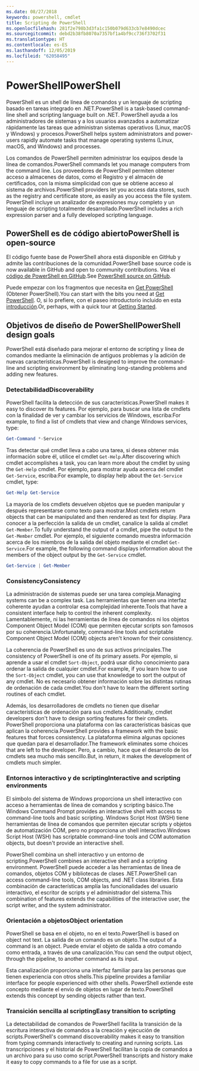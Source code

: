 ```yaml
---
ms.date: 08/27/2018
keywords: powershell, cmdlet
title: Scripting de PowerShell
ms.openlocfilehash: 281f2e798b3d3fa1c150b079d633cb7e8490dcec
ms.sourcegitcommit: debd2b38fb8070a7357bf1a4bf9cc736f3702f31
ms.translationtype: HT
ms.contentlocale: es-ES
ms.lasthandoff: 12/05/2019
ms.locfileid: "62058495"
---
```

# <a name="powershell"></a><span data-ttu-id="8eecd-103">PowerShell</span><span class="sxs-lookup"><span data-stu-id="8eecd-103">PowerShell</span></span>

<span data-ttu-id="8eecd-104">PowerShell es un shell de línea de comandos y un lenguaje de scripting basado en tareas integrado en .NET.</span><span class="sxs-lookup"><span data-stu-id="8eecd-104">PowerShell is a task-based command-line shell and scripting language built on .NET.</span></span>
<span data-ttu-id="8eecd-105">PowerShell ayuda a los administradores de sistemas y a los usuarios avanzados a automatizar rápidamente las tareas que administran sistemas operativos (Linux, macOS y Windows) y procesos.</span><span class="sxs-lookup"><span data-stu-id="8eecd-105">PowerShell helps system administrators and power-users rapidly automate tasks that manage operating systems (Linux, macOS, and Windows) and processes.</span></span>

<span data-ttu-id="8eecd-106">Los comandos de PowerShell permiten administrar los equipos desde la línea de comandos.</span><span class="sxs-lookup"><span data-stu-id="8eecd-106">PowerShell commands let you manage computers from the command line.</span></span> <span data-ttu-id="8eecd-107">Los proveedores de PowerShell permiten obtener acceso a almacenes de datos, como el Registro y el almacén de certificados, con la misma simplicidad con que se obtiene acceso al sistema de archivos.</span><span class="sxs-lookup"><span data-stu-id="8eecd-107">PowerShell providers let you access data stores, such as the registry and certificate store, as easily as you access the file system.</span></span> <span data-ttu-id="8eecd-108">PowerShell incluye un analizador de expresiones muy completo y un lenguaje de scripting totalmente desarrollado.</span><span class="sxs-lookup"><span data-stu-id="8eecd-108">PowerShell includes a rich expression parser and a fully developed scripting language.</span></span>

## <a name="powershell-is-open-source"></a><span data-ttu-id="8eecd-109">PowerShell es de código abierto</span><span class="sxs-lookup"><span data-stu-id="8eecd-109">PowerShell is open-source</span></span>

<span data-ttu-id="8eecd-110">El código fuente base de PowerShell ahora está disponible en GitHub y admite las contribuciones de la comunidad.</span><span class="sxs-lookup"><span data-stu-id="8eecd-110">PowerShell base source code is now available in GitHub and open to community contributions.</span></span>
<span data-ttu-id="8eecd-111">Vea el [código de PowerShell en GitHub](https://github.com/powershell/powershell).</span><span class="sxs-lookup"><span data-stu-id="8eecd-111">See [PowerShell source on GitHub](https://github.com/powershell/powershell).</span></span>

<span data-ttu-id="8eecd-112">Puede empezar con los fragmentos que necesita en [Get PowerShell](https://github.com/PowerShell/PowerShell#get-powershell) (Obtener PowerShell).</span><span class="sxs-lookup"><span data-stu-id="8eecd-112">You can start with the bits you need at [Get PowerShell](https://github.com/PowerShell/PowerShell#get-powershell).</span></span>
<span data-ttu-id="8eecd-113">O, si lo prefiere, con el paseo introductorio incluido en esta [introducción](https://github.com/PowerShell/PowerShell/blob/master/docs/learning-powershell).</span><span class="sxs-lookup"><span data-stu-id="8eecd-113">Or, perhaps, with a quick tour at [Getting Started](https://github.com/PowerShell/PowerShell/blob/master/docs/learning-powershell).</span></span>

## <a name="powershell-design-goals"></a><span data-ttu-id="8eecd-114">Objetivos de diseño de PowerShell</span><span class="sxs-lookup"><span data-stu-id="8eecd-114">PowerShell design goals</span></span>

<span data-ttu-id="8eecd-115">PowerShell está diseñado para mejorar el entorno de scripting y línea de comandos mediante la eliminación de antiguos problemas y la adición de nuevas características.</span><span class="sxs-lookup"><span data-stu-id="8eecd-115">PowerShell is designed to improve the command-line and scripting environment by eliminating long-standing problems and adding new features.</span></span>

### <a name="discoverability"></a><span data-ttu-id="8eecd-116">Detectabilidad</span><span class="sxs-lookup"><span data-stu-id="8eecd-116">Discoverability</span></span>

<span data-ttu-id="8eecd-117">PowerShell facilita la detección de sus características.</span><span class="sxs-lookup"><span data-stu-id="8eecd-117">PowerShell makes it easy to discover its features.</span></span> <span data-ttu-id="8eecd-118">Por ejemplo, para buscar una lista de cmdlets con la finalidad de ver y cambiar los servicios de Windows, escriba:</span><span class="sxs-lookup"><span data-stu-id="8eecd-118">For example, to find a list of cmdlets that view and change Windows services, type:</span></span>

```powershell
Get-Command *-Service
```

<span data-ttu-id="8eecd-119">Tras detectar qué cmdlet lleva a cabo una tarea, si desea obtener más información sobre él, utilice el cmdlet `Get-Help`.</span><span class="sxs-lookup"><span data-stu-id="8eecd-119">After discovering which cmdlet accomplishes a task, you can learn more about the cmdlet by using the `Get-Help` cmdlet.</span></span> <span data-ttu-id="8eecd-120">Por ejemplo, para mostrar ayuda acerca del cmdlet `Get-Service`, escriba:</span><span class="sxs-lookup"><span data-stu-id="8eecd-120">For example, to display help about the `Get-Service` cmdlet, type:</span></span>

```powershell
Get-Help Get-Service
```

<span data-ttu-id="8eecd-121">La mayoría de los cmdlets devuelven objetos que se pueden manipular y después representarse como texto para mostrar.</span><span class="sxs-lookup"><span data-stu-id="8eecd-121">Most cmdlets return objects that can be manipulated and then rendered as text for display.</span></span> <span data-ttu-id="8eecd-122">Para conocer a la perfección la salida de un cmdlet, canalice la salida al cmdlet `Get-Member`.</span><span class="sxs-lookup"><span data-stu-id="8eecd-122">To fully understand the output of a cmdlet, pipe the output to the `Get-Member` cmdlet.</span></span> <span data-ttu-id="8eecd-123">Por ejemplo, el siguiente comando muestra información acerca de los miembros de la salida del objeto mediante el cmdlet `Get-Service`.</span><span class="sxs-lookup"><span data-stu-id="8eecd-123">For example, the following command displays information about the members of the object output by the `Get-Service` cmdlet.</span></span>

```powershell
Get-Service | Get-Member
```

### <a name="consistency"></a><span data-ttu-id="8eecd-124">Consistency</span><span class="sxs-lookup"><span data-stu-id="8eecd-124">Consistency</span></span>

<span data-ttu-id="8eecd-125">La administración de sistemas puede ser una tarea compleja.</span><span class="sxs-lookup"><span data-stu-id="8eecd-125">Managing systems can be a complex task.</span></span> <span data-ttu-id="8eecd-126">Las herramientas que tienen una interfaz coherente ayudan a controlar esa complejidad inherente.</span><span class="sxs-lookup"><span data-stu-id="8eecd-126">Tools that have a consistent interface help to control the inherent complexity.</span></span> <span data-ttu-id="8eecd-127">Lamentablemente, ni las herramientas de línea de comandos ni los objetos Component Object Model (COM) que permiten ejecutar scripts son famosos por su coherencia.</span><span class="sxs-lookup"><span data-stu-id="8eecd-127">Unfortunately, command-line tools and scriptable Component Object Model (COM) objects aren't known for their consistency.</span></span>

<span data-ttu-id="8eecd-128">La coherencia de PowerShell es uno de sus activos principales.</span><span class="sxs-lookup"><span data-stu-id="8eecd-128">The consistency of PowerShell is one of its primary assets.</span></span> <span data-ttu-id="8eecd-129">Por ejemplo, si aprende a usar el cmdlet `Sort-Object`, podrá usar dicho conocimiento para ordenar la salida de cualquier cmdlet.</span><span class="sxs-lookup"><span data-stu-id="8eecd-129">For example, if you learn how to use the `Sort-Object` cmdlet, you can use that knowledge to sort the output of any cmdlet.</span></span> <span data-ttu-id="8eecd-130">No es necesario obtener información sobre las distintas rutinas de ordenación de cada cmdlet.</span><span class="sxs-lookup"><span data-stu-id="8eecd-130">You don't have to learn the different sorting routines of each cmdlet.</span></span>

<span data-ttu-id="8eecd-131">Además, los desarrolladores de cmdlets no tienen que diseñar características de ordenación para sus cmdlets.</span><span class="sxs-lookup"><span data-stu-id="8eecd-131">Additionally, cmdlet developers don't have to design sorting features for their cmdlets.</span></span> <span data-ttu-id="8eecd-132">PowerShell proporciona una plataforma con las características básicas que aplican la coherencia.</span><span class="sxs-lookup"><span data-stu-id="8eecd-132">PowerShell provides a framework with the basic features that forces consistency.</span></span> <span data-ttu-id="8eecd-133">La plataforma elimina algunas opciones que quedan para el desarrollador.</span><span class="sxs-lookup"><span data-stu-id="8eecd-133">The framework eliminates some choices that are left to the developer.</span></span> <span data-ttu-id="8eecd-134">Pero, a cambio, hace que el desarrollo de los cmdlets sea mucho más sencillo.</span><span class="sxs-lookup"><span data-stu-id="8eecd-134">But, in return, it makes the development of cmdlets much simpler.</span></span>

### <a name="interactive-and-scripting-environments"></a><span data-ttu-id="8eecd-135">Entornos interactivo y de scripting</span><span class="sxs-lookup"><span data-stu-id="8eecd-135">Interactive and scripting environments</span></span>

<span data-ttu-id="8eecd-136">El símbolo del sistema de Windows proporciona un shell interactivo con acceso a herramientas de línea de comandos y scripting básico.</span><span class="sxs-lookup"><span data-stu-id="8eecd-136">The Windows Command Prompt provides an interactive shell with access to command-line tools and basic scripting.</span></span> <span data-ttu-id="8eecd-137">Windows Script Host (WSH) tiene herramientas de línea de comandos que permiten ejecutar scripts y objetos de automatización COM, pero no proporciona un shell interactivo.</span><span class="sxs-lookup"><span data-stu-id="8eecd-137">Windows Script Host (WSH) has scriptable command-line tools and COM automation objects, but doesn't provide an interactive shell.</span></span>

<span data-ttu-id="8eecd-138">PowerShell combina un shell interactivo y un entorno de scripting.</span><span class="sxs-lookup"><span data-stu-id="8eecd-138">PowerShell combines an interactive shell and a scripting environment.</span></span> <span data-ttu-id="8eecd-139">PowerShell puede acceder a las herramientas de línea de comandos, objetos COM y bibliotecas de clases .NET.</span><span class="sxs-lookup"><span data-stu-id="8eecd-139">PowerShell can access command-line tools, COM objects, and .NET class libraries.</span></span> <span data-ttu-id="8eecd-140">Esta combinación de características amplía las funcionalidades del usuario interactivo, el escritor de scripts y el administrador del sistema.</span><span class="sxs-lookup"><span data-stu-id="8eecd-140">This combination of features extends the capabilities of the interactive user, the script writer, and the system administrator.</span></span>

### <a name="object-orientation"></a><span data-ttu-id="8eecd-141">Orientación a objetos</span><span class="sxs-lookup"><span data-stu-id="8eecd-141">Object orientation</span></span>

<span data-ttu-id="8eecd-142">PowerShell se basa en el objeto, no en el texto.</span><span class="sxs-lookup"><span data-stu-id="8eecd-142">PowerShell is based on object not text.</span></span> <span data-ttu-id="8eecd-143">La salida de un comando es un objeto.</span><span class="sxs-lookup"><span data-stu-id="8eecd-143">The output of a command is an object.</span></span> <span data-ttu-id="8eecd-144">Puede enviar el objeto de salida a otro comando como entrada, a través de una canalización.</span><span class="sxs-lookup"><span data-stu-id="8eecd-144">You can send the output object, through the pipeline, to another command as its input.</span></span>

<span data-ttu-id="8eecd-145">Esta canalización proporciona una interfaz familiar para las personas que tienen experiencia con otros shells.</span><span class="sxs-lookup"><span data-stu-id="8eecd-145">This pipeline provides a familiar interface for people experienced with other shells.</span></span> <span data-ttu-id="8eecd-146">PowerShell extiende este concepto mediante el envío de objetos en lugar de texto.</span><span class="sxs-lookup"><span data-stu-id="8eecd-146">PowerShell extends this concept by sending objects rather than text.</span></span>

### <a name="easy-transition-to-scripting"></a><span data-ttu-id="8eecd-147">Transición sencilla al scripting</span><span class="sxs-lookup"><span data-stu-id="8eecd-147">Easy transition to scripting</span></span>

<span data-ttu-id="8eecd-148">La detectabilidad de comandos de PowerShell facilita la transición de la escritura interactiva de comandos a la creación y ejecución de scripts.</span><span class="sxs-lookup"><span data-stu-id="8eecd-148">PowerShell's command discoverability makes it easy to transition from typing commands interactively to creating and running scripts.</span></span> <span data-ttu-id="8eecd-149">Las transcripciones y el historial de PowerShell facilitan la copia de comandos a un archivo para su uso como script.</span><span class="sxs-lookup"><span data-stu-id="8eecd-149">PowerShell transcripts and history make it easy to copy commands to a file for use as a script.</span></span>
